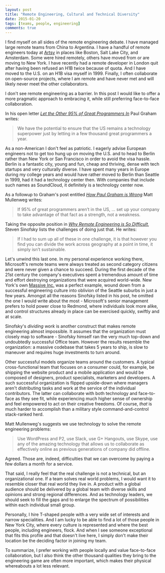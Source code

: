 ```yaml
---
layout: post
title: "Remote Engineering, Cultural and Technical Diversity"
date: 2015-01-20
tags: [teams, people, engineering]
comments: true
---
```

I find myself on all sides of the remote engineering debate. I have managed large remote teams from China to Argentina. I have a handful of remote engineers today at [Artsy](https://artsy.github.io) in places like Boston, Salt Lake City, and Amsterdam. Some were hired remotely, others have moved from or are moving to New York. I have recently had a remote developer in London quit after having been refused an H1B twice because of quota. And I have moved to the U.S. on an H1B visa myself in 1999. Finally, I often collaborate on open-source projects, where I am remote and have never met and will likely never meet the other collaborators.

I don't see remote engineering as a barrier. In this post I would like to offer a more pragmatic approach to embracing it, while still preferring face-to-face collaboration.

In his open letter [_Let the Other 95% of Great Programmers In_](http://paulgraham.com/95.html) Paul Graham writes:

> We have the potential to ensure that the US remains a technology superpower just by letting in a few thousand great programmers a year.

As a non-American I don't feel as patriotic. I eagerly advise European engineers not to get too hung up on moving the U.S. and to head to Berlin rather than New York or San Francisco in order to avoid the visa hassle. Berlin is a fantastic city, young and fun, cheap and thriving, dense with tech startups and very culturally diverse. I have spent many years in Europe during my college years and would have rather moved to Berlin than Seattle in 1999, had it had a technology center then. With companies that include such names as SoundCloud, it definitely is a technology center now.

As a followup to Graham's post entitled [_How Paul Graham is Wrong_](https://ma.tt/2014/12/how-paul-graham-is-wrong/) Matt Mullenweg writes:

> If 95% of great programmers aren’t in the US, ... set up your company to take advantage of that fact as a strength, not a weakness.

Taking the opposite position in [_Why Remote Engineering is So Difficult_](https://blog.learningbyshipping.com/2014/12/30/why-remote-engineering-is-so-difficult), Steven Sinofsky lists the challenges of doing just that. He writes:

> If I had to sum up all of these in one challenge, it is that however you find you can divide the work across geography at a point in time, it simply isn’t sustainable.

Let's unwind this last one. In my personal experience working there, Microsoft's remote teams were always treated as second category citizens and were never given a chance to succeed. During the first decade of the 21st century the company's executives spent a tremendous amount of time and effort destroying organizations that were acquired world-wide. New York's own [Massive Inc.](https://en.wikipedia.org/wiki/Massive_Incorporated) was a perfect example, wound down from a successful engineering culture into oblivion of the Seattle suburbs in just a few years. Amongst all the reasons Sinofsky listed in his post, he omitted the one I would write about the most - Microsoft's senior management prefers to hold power close to Redmond, where individuals look more alike, and control structures already in place can be exercised quickly, swiftly and at scale.

Sinofsky's _dividing work_ is another construct that makes remote engineering almost impossible. It assumes that the organization must closely map to software - Sinofsky himself ran the very much top-down and undoubtedly successful Office team. However the results resemble the organization: a massive codebase that takes 5 years to ship, is slow to maneuver and requires huge investments to turn around.

Other successful models organize teams around the customers. A typical cross-functional team that focuses on a consumer could, for example, be shipping the website product and a mobile application and would be composed of designers, product specialists, marketers and developers. A such successful organization is flipped upside-down where managers aren't distributing tasks and work at the service of the individual contributors. The latter can collaborate with both technology and face-to-face as they see fit, while experiencing much higher sense of ownership and feel empowered to act on their creative freedoms. Of course, *that* is much harder to accomplish than a military style command-and-control stack-ranked herd.

Matt Mullenweg's suggests we use technology to solve the remote engineering problems:

> Use WordPress and P2, use Slack, use G+ Hangouts, use Skype, use any of the amazing technology that allows us to collaborate as effectively online as previous generations of company did offline.

Agreed. Those are, indeed, difficulties that we can overcome by paying a few dollars a month for a service.

That said, I really feel that the real challenge is not a technical, but an organizational one. If a team solves real world problems, I would want it to resemble closer that real world they live in. A product with a global audience should be delivered by a global team with diverse skills and opinions and strong regional differences. And as technology leaders, we should seek to fill the gaps and to enlarge the spectrum of possibilities within each individual small group.

Personally, I hire T-shaped people with a very wide set of interests and narrow specialities. And I am lucky to be able to find a lot of those people in New York City, where every culture is represented and where the best people, including engineers, flock. And when I see someone exceptional that fits this profile and that doesn't live here, I simply don't make their location be the deciding factor in joining my team.

To summarize, I prefer working with people locally and value face-to-face collaboration, but I also think the other thousand qualities they bring to the engineering game are often more important, which makes their physical whereabouts a lot less relevant.
